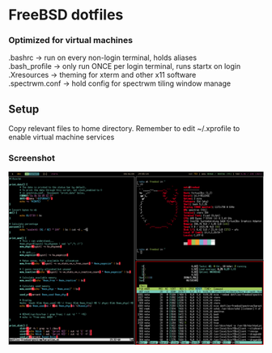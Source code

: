 # FreeBSD dotfiles
### Optimized for virtual machines

.bashrc -> run on every non-login terminal, holds aliases <br>
.bash_profile -> only run ONCE per login terminal, runs startx on login <br>
.Xresources -> theming for xterm and other x11 software <br>
.spectrwm.conf -> hold config for spectrwm tiling window manage <br>


## Setup
Copy relevant files to home directory.
Remember to edit ~/.xprofile to enable virtual machine services


### Screenshot
![screenshot](https://github.com/Notiee/dotfiles-freebsd/blob/main/sshot.png?raw=true)
